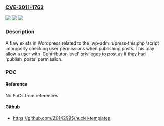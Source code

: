 ### [CVE-2011-1762](https://cve.mitre.org/cgi-bin/cvename.cgi?name=CVE-2011-1762)
![](https://img.shields.io/static/v1?label=Product&message=wordpress&color=blue)
![](https://img.shields.io/static/v1?label=Version&message=wordpress%20before%203.0.6%20and%203.1.2%20&color=brightgreen)
![](https://img.shields.io/static/v1?label=Vulnerability&message=CWE-284&color=brightgreen)

### Description

A flaw exists in Wordpress related to the 'wp-admin/press-this.php 'script improperly checking user permissions when publishing posts. This may allow a user with 'Contributor-level' privileges to post as if they had 'publish_posts' permission.

### POC

#### Reference
No PoCs from references.

#### Github
- https://github.com/20142995/nuclei-templates

